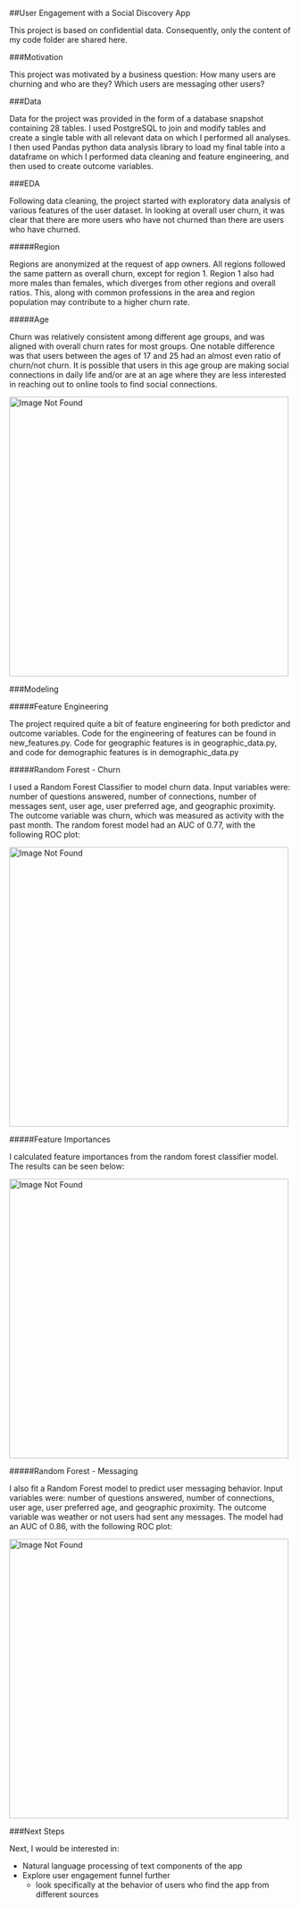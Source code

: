 ##User Engagement with a Social Discovery App

This project is based on confidential data. Consequently, only the content of my code folder are shared here.

###Motivation

This project was motivated by a business question: How many users are churning and who are they? Which users are messaging other users?

###Data

Data for the project was provided in the form of a database snapshot containing 28 tables. I used PostgreSQL to join and modify tables and create a single table with all relevant data on which I performed all analyses. I then used Pandas python data analysis library to load my final table into a dataframe on which I performed data cleaning and  feature engineering, and then used to create outcome variables.


###EDA

Following data cleaning, the project started with exploratory data analysis of various features of the user dataset. In looking at overall user churn, it was clear that there are more users who have not churned than there are users who have churned.

#####Region

Regions are anonymized at the request of app owners. All regions followed the same pattern as overall churn, except for region 1. Region 1 also had more males than females, which diverges from other regions and overall ratios. This, along with common professions in the area and region population may contribute to a higher churn rate.

#####Age

Churn was relatively consistent among different age groups, and was aligned with overall churn rates for most groups. One notable difference was that users between the ages of 17 and 25 had an almost even ratio of churn/not churn. It is possible that users in this age group are making social connections in daily life and/or are at an age where they are less interested in reaching out to online tools to find social connections.


<img src="https://github.com/eweir/SocialDiscoveryAppUse/blob/master/images/Churn_age.png" alt="Image Not Found" width=500>

###Modeling

#####Feature Engineering

The project required quite a bit of feature engineering for both predictor and outcome variables. Code for the engineering of features can be found in new_features.py. Code for geographic features is in geographic_data.py, and code for demographic features is in demographic_data.py


#####Random Forest - Churn

I used a Random Forest Classifier to model churn data. Input variables were: number of questions answered, number of connections, number of messages sent, user age, user preferred age, and geographic proximity. The outcome variable was churn, which was measured as activity with the past month. The random forest model had an AUC of 0.77, with the following ROC plot:

<img src="https://github.com/eweir/SocialDiscoveryAppUse/blob/master/images/roc_churn.png" alt="Image Not Found" width=500>

#####Feature Importances

I calculated feature importances from the random forest classifier model. The results can be seen below:

<img src="https://raw.githubusercontent.com/eweir/SocialDiscoveryAppUse/master/images/feat_imports.png" alt="Image Not Found" width=500>


#####Random Forest - Messaging

I also fit a Random Forest model to predict user messaging behavior. Input variables were: number of questions answered, number of connections, user age, user preferred age, and geographic proximity. The outcome variable was weather or not users had sent any messages. The model had an AUC of 0.86, with the following ROC plot:

<img src="https://github.com/eweir/SocialDiscoveryAppUse/blob/master/images/roc_messaging.png" alt="Image Not Found" width=500>

###Next Steps

Next, I would be interested in:
 - Natural language processing of text components of the app
 - Explore user engagement funnel further
    - look specifically at the behavior of users who find the app from different          sources
